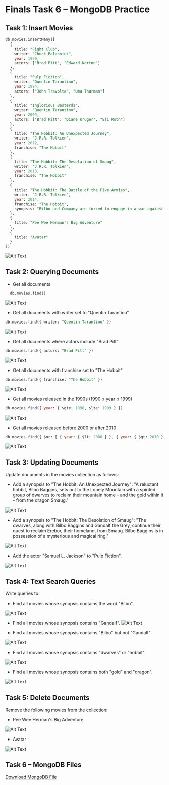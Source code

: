 # Finals Task 6 – MongoDB Practice

##  Task 1: Insert Movies

```sql
db.movies.insertMany([
  {
    title: "Fight Club",
    writer: "Chuck Palahniuk",
    year: 1999,
    actors: ["Brad Pitt", "Edward Norton"]
  },
  {
    title: "Pulp Fiction",
    writer: "Quentin Tarantino",
    year: 1994,
    actors: ["John Travolta", "Uma Thurman"]
  },
  {
    title: "Inglorious Basterds",
    writer: "Quentin Tarantino",
    year: 2009,
    actors: ["Brad Pitt", "Diane Kruger", "Eli Roth"]
  },
  {
    title: "The Hobbit: An Unexpected Journey",
    writer: "J.R.R. Tolkien",
    year: 2012,
    franchise: "The Hobbit"
  },
  {
    title: "The Hobbit: The Desolation of Smaug",
    writer: "J.R.R. Tolkien",
    year: 2013,
    franchise: "The Hobbit"
  },
  {
    title: "The Hobbit: The Battle of the Five Armies",
    writer: "J.R.R. Tolkien",
    year: 2014,
    franchise: "The Hobbit",
    synopsis: "Bilbo and Company are forced to engage in a war against an array of combatants and keep the Lonely Mountain from falling into the hands of a rising darkness."
  },
  {
    title: "Pee Wee Herman's Big Adventure"
  },
  {
    title: "Avatar"
  }
])
```
![Alt Text](https://github.com/itscole05/EDM-Portfolio--Miranda/blob/main/Final%20Task%206/ft6images/insert.png)

##  Task 2: Querying Documents

- Get all documents
```sql
  db.movies.find()
```
![Alt Text]()

- Get all documents with writer set to "Quentin Tarantino"
```sql
db.movies.find({ writer: "Quentin Tarantino" })
```
![Alt Text](https://github.com/itscole05/EDM-Portfolio--Miranda/blob/main/Final%20Task%206/ft6images/find.png)

- Get all documents where actors include "Brad Pitt"
```sql
db.movies.find({ actors: "Brad Pitt" })
```
![Alt Text](https://github.com/itscole05/EDM-Portfolio--Miranda/blob/main/Final%20Task%206/ft6images/find1.png)

- Get all documents with franchise set to "The Hobbit"
```sql
db.movies.find({ franchise: "The Hobbit" })
```
![Alt Text](https://github.com/itscole05/EDM-Portfolio--Miranda/blob/main/Final%20Task%206/ft6images/find2.png)

- Get all movies released in the 1990s (1990 ≤ year ≤ 1999)
```sql
db.movies.find({ year: { $gte: 1990, $lte: 1999 } })
```
![Alt Text](http://github.com/itscole05/EDM-Portfolio--Miranda/blob/main/Final%20Task%206/ft6images/find3.png)

- Get all movies released before 2000 or after 2010
```sql
db.movies.find({ $or: [ { year: { $lt: 2000 } }, { year: { $gt: 2010 } } ] })
```
![Alt Text](https://github.com/itscole05/EDM-Portfolio--Miranda/blob/main/Final%20Task%206/ft6images/find4.png)

##  Task 3: Updating Documents

Update documents in the movies collection as follows:

- Add a synopsis to "The Hobbit: An Unexpected Journey":
"A reluctant hobbit, Bilbo Baggins, sets out to the Lonely Mountain with a spirited group of dwarves to reclaim their mountain home - and the gold within it - from the dragon Smaug."

![Alt Text]()

- Add a synopsis to "The Hobbit: The Desolation of Smaug":
"The dwarves, along with Bilbo Baggins and Gandalf the Grey, continue their quest to reclaim Erebor, their homeland, from Smaug. Bilbo Baggins is in possession of a mysterious and magical ring."

![Alt Text]()

- Add the actor "Samuel L. Jackson" to "Pulp Fiction".

![Alt Text]()

##  Task 4: Text Search Queries
Write queries to:

- Find all movies whose synopsis contains the word "Bilbo".
  
![Alt Text]()

- Find all movies whose synopsis contains "Gandalf".
![Alt Text]()

- Find all movies whose synopsis contains "Bilbo" but not "Gandalf".
  
![Alt Text]()

- Find all movies whose synopsis contains "dwarves" or "hobbit".
  
![Alt Text]()

- Find all movies whose synopsis contains both "gold" and "dragon".
  
![Alt Text]()

##  Task 5: Delete Documents
Remove the following movies from the collection:

- Pee Wee Herman's Big Adventure

![Alt Text]()

- Avatar

![Alt Text]()

##  Task 6 – MongoDB Files

[Download MongoDB File]()
